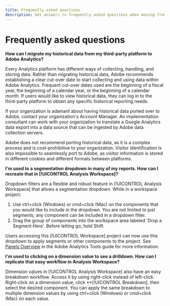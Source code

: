 ```yaml
---
title: Frequently asked questions
description: Get answers to frequently asked questions when moving from a third-party platform to Adobe.
---
```


# Frequently asked questions

**How can I migrate my historical data from my third-party platform to Adobe Analytics?**

Every Analytics platform has different ways of collecting, handling, and storing data. Rather than migrating historical data, Adobe recommends establishing a clear cut-over date to start collecting and using data within Adobe Analytics. Frequent cut-over dates used are the beginning of a fiscal year, the beginning of a calendar year, or the beginning of a calendar month. If users would like to view historical data, they can log in to the third-party platform to obtain any specific historical reporting needs.

If your organization is adamant about having historical data ported over to Adobe, contact your organization's Account Manager. An implementation consultant can work with your organization to translate a Google Analytics data export into a data source that can be ingested by Adobe data collection servers.

Adobe does not recommend porting historical data, as it is a complex process and is cost-prohibitive to your organization. Visitor identification is also impossible to seamlessly port to Adobe, as visitor information is stored in different cookies and different formats between platforms.

**I'm used to a segmentation dropdown in many of my reports. How can I recreate that in [!UICONTROL Analysis Workspace]?**

Dropdown filters are a flexible and robust feature in [!UICONTROL Analysis Workspace] that allows a segmentation dropdown. While in a workspace project:

1. Use ctrl+click (Windows) or cmd+click (Mac) on the components that you would like to include in the dropdown. You are not limited to just segments; any component can be included in a dropdown filter.
2. Drag the group of components into the workspace area labeled 'Drop a Segment Here'. Before letting go, hold Shift.

Users accessing this [!UICONTROL Workspace] project can now use this dropdown to apply segments or other components to the project. See [Panels Overview](/help/analyze/analysis-workspace/c-panels/panels.md) in the Adobe Analytics Tools guide for more information.

**I'm used to clicking on a dimension value to see a drilldown. How can I replicate that easy workflow in Analysis Workspace?**

Dimension values in [!UICONTROL Analysis Workspace] also have an easy breakdown workflow. Access it by using right-click instead of left-click. Right-click on a dimension value, click **[!UICONTROL Breakdown], then select the desired component. You can apply the same breakdown to multiple dimension values by using ctrl+click (Windows) or cmd+click (Mac) on each value.
